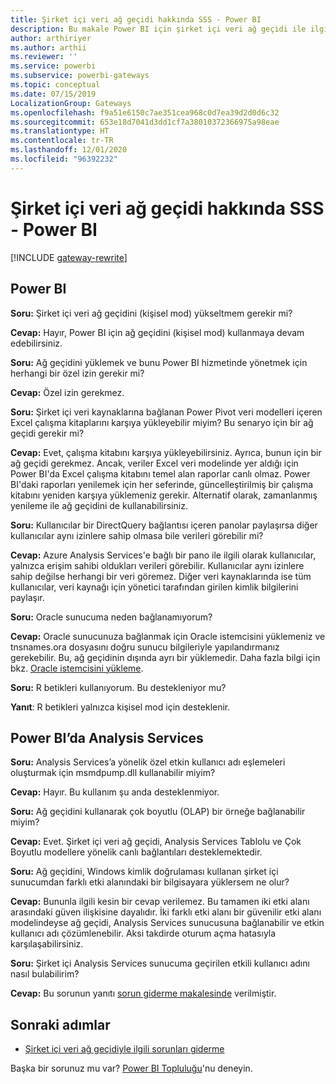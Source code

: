 ```yaml
---
title: Şirket içi veri ağ geçidi hakkında SSS - Power BI
description: Bu makale Power BI için şirket içi veri ağ geçidi ile ilgili SSS bölümüdür. Power BI’da kullanılan ağ geçidi ile ilgili sıkça sorulan sorular, bu makalede bir araya getirilmiştir.
author: arthiriyer
ms.author: arthii
ms.reviewer: ''
ms.service: powerbi
ms.subservice: powerbi-gateways
ms.topic: conceptual
ms.date: 07/15/2019
LocalizationGroup: Gateways
ms.openlocfilehash: f9a51e6150c7ae351cea968c0d7ea39d2d0d6c32
ms.sourcegitcommit: 653e18d7041d3dd1cf7a38010372366975a98eae
ms.translationtype: HT
ms.contentlocale: tr-TR
ms.lasthandoff: 12/01/2020
ms.locfileid: "96392232"
---
```

# <a name="on-premises-data-gateway-faq---power-bi"></a>Şirket içi veri ağ geçidi hakkında SSS - Power BI

[!INCLUDE [gateway-rewrite](../includes/gateway-rewrite.md)]

## <a name="power-bi"></a>Power BI

**Soru:** Şirket içi veri ağ geçidini (kişisel mod) yükseltmem gerekir mi?

**Cevap:** Hayır, Power BI için ağ geçidini (kişisel mod) kullanmaya devam edebilirsiniz.

**Soru:** Ağ geçidini yüklemek ve bunu Power BI hizmetinde yönetmek için herhangi bir özel izin gerekir mi?

**Cevap:** Özel izin gerekmez.

**Soru:** Şirket içi veri kaynaklarına bağlanan Power Pivot veri modelleri içeren Excel çalışma kitaplarını karşıya yükleyebilir miyim? Bu senaryo için bir ağ geçidi gerekir mi? 

**Cevap:** Evet, çalışma kitabını karşıya yükleyebilirsiniz. Ayrıca, bunun için bir ağ geçidi gerekmez. Ancak, veriler Excel veri modelinde yer aldığı için Power BI'da Excel çalışma kitabını temel alan raporlar canlı olmaz. Power BI'daki raporları yenilemek için her seferinde, güncelleştirilmiş bir çalışma kitabını yeniden karşıya yüklemeniz gerekir. Alternatif olarak, zamanlanmış yenileme ile ağ geçidini de kullanabilirsiniz.

**Soru:** Kullanıcılar bir DirectQuery bağlantısı içeren panolar paylaşırsa diğer kullanıcılar aynı izinlere sahip olmasa bile verileri görebilir mi? 

**Cevap:** Azure Analysis Services'e bağlı bir pano ile ilgili olarak kullanıcılar, yalnızca erişim sahibi oldukları verileri görebilir. Kullanıcılar aynı izinlere sahip değilse herhangi bir veri göremez. Diğer veri kaynaklarında ise tüm kullanıcılar, veri kaynağı için yönetici tarafından girilen kimlik bilgilerini paylaşır.

**Soru:** Oracle sunucuma neden bağlanamıyorum? 

**Cevap:** Oracle sunucunuza bağlanmak için Oracle istemcisini yüklemeniz ve tnsnames.ora dosyasını doğru sunucu bilgileriyle yapılandırmanız gerekebilir. Bu, ağ geçidinin dışında ayrı bir yüklemedir. Daha fazla bilgi için bkz. [Oracle istemcisini yükleme](service-gateway-onprem-manage-oracle.md#install-the-oracle-client).

**Soru:** R betikleri kullanıyorum. Bu destekleniyor mu?

**Yanıt**: R betikleri yalnızca kişisel mod için desteklenir.

## <a name="analysis-services-in-power-bi"></a>Power BI’da Analysis Services

**Soru:** Analysis Services’a yönelik özel etkin kullanıcı adı eşlemeleri oluşturmak için msmdpump.dll kullanabilir miyim? 

**Cevap:** Hayır. Bu kullanım şu anda desteklenmiyor.

**Soru:** Ağ geçidini kullanarak çok boyutlu (OLAP) bir örneğe bağlanabilir miyim? 

**Cevap:** Evet. Şirket içi veri ağ geçidi, Analysis Services Tablolu ve Çok Boyutlu modellere yönelik canlı bağlantıları desteklemektedir.

**Soru:** Ağ geçidini, Windows kimlik doğrulaması kullanan şirket içi sunucumdan farklı etki alanındaki bir bilgisayara yüklersem ne olur? 

**Cevap:** Bununla ilgili kesin bir cevap verilemez. Bu tamamen iki etki alanı arasındaki güven ilişkisine dayalıdır. İki farklı etki alanı bir güvenilir etki alanı modelindeyse ağ geçidi, Analysis Services sunucusuna bağlanabilir ve etkin kullanıcı adı çözümlenebilir. Aksi takdirde oturum açma hatasıyla karşılaşabilirsiniz.

**Soru:** Şirket içi Analysis Services sunucuma geçirilen etkili kullanıcı adını nasıl bulabilirim? 

**Cevap:** Bu sorunun yanıtı [sorun giderme makalesinde](service-gateway-onprem-tshoot.md) verilmiştir.

## <a name="next-steps"></a>Sonraki adımlar

* [Şirket içi veri ağ geçidiyle ilgili sorunları giderme](/data-integration/gateway/service-gateway-tshoot)

Başka bir sorunuz mu var? [Power BI Topluluğu](https://community.powerbi.com/)'nu deneyin.
